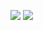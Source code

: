![](https://raw.githubusercontent.com/vasili111/testRepo/master/images_for_github/3.png)
![](https://raw.githubusercontent.com/vasili111/testRepo/master/images_for_github/3.jpg)
